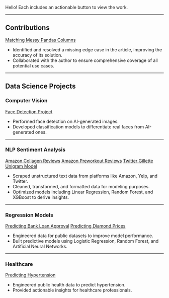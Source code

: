 Hello! Each includes an actionable button to view the work.

---

## Contributions
<div class="projects">
  <a href="https://medium.com/analytics-vidhya/matching-messy-pandas-columns-with-fuzzywuzzy-4adda6c7994f" class="btn">Matching Messy Pandas Columns</a>
</div>

- Identified and resolved a missing edge case in the article, improving the accuracy of its solution.
- Collaborated with the author to ensure comprehensive coverage of all potential use cases.

---

## Data Science Projects

### Computer Vision
<div class="projects">
  <a href="https://github.com/thomasalgenio/Sample_Projects/tree/main/Face_Detection_on_AI_Generated_Images" class="btn">Face Detection Project</a>
</div>

- Performed face detection on AI-generated images.
- Developed classification models to differentiate real faces from AI-generated ones.

---

### NLP Sentiment Analysis
<div class="projects">
  <a href="https://github.com/thomasalgenio/Sample_Projects/tree/main/NLP_Sentiment_Analysis_Amazon" class="btn">Amazon Collagen Reviews</a>
  <a href="https://github.com/thomasalgenio/Sample_Projects/tree/main/NLP_Sentiment_Analysis_Amazon" class="btn">Amazon Preworkout Reviews</a>
  <a href="https://github.com/thomasalgenio/Sample_Projects/tree/main/NLP_Sentiment_Analysis_Gillette" class="btn">Twitter Gillette Unigram Model</a>
</div>

- Scraped unstructured text data from platforms like Amazon, Yelp, and Twitter.
- Cleaned, transformed, and formatted data for modeling purposes.
- Optimized models including Linear Regression, Random Forest, and XGBoost to derive insights.

---

### Regression Models
<div class="projects">
  <a href="https://github.com/thomasalgenio/Sample_Projects/tree/263caf5c4e4587d46c72187b9081874bf19cf1c5/Bank_Loan_Prediction" class="btn">Predicting Bank Loan Approval</a>
  <a href="https://github.com/thomasalgenio/Sample_Projects/tree/263caf5c4e4587d46c72187b9081874bf19cf1c5/Diamond_Prices_Prediction" class="btn">Predicting Diamond Prices</a>
</div>

- Engineered data for public datasets to improve model performance.
- Built predictive models using Logistic Regression, Random Forest, and Artificial Neural Networks.

---

### Healthcare
<div class="projects">
  <a href="https://github.com/thomasalgenio/Sample_Projects/tree/263caf5c4e4587d46c72187b9081874bf19cf1c5/Hypertension_Prediction" class="btn">Predicting Hypertension</a>
</div>

- Engineered public health data to predict hypertension.
- Provided actionable insights for healthcare professionals.
